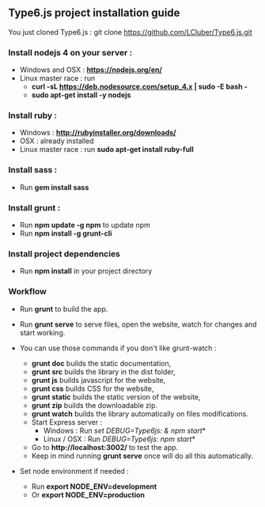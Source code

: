 ## Type6.js project installation guide

You just cloned Type6.js : git clone https://github.com/LCluber/Type6.js.git

### Install nodejs 4 on your server :
  - Windows and OSX : **https://nodejs.org/en/**
  - Linux master race : run
    - **curl -sL https://deb.nodesource.com/setup_4.x | sudo -E bash -**
    - **sudo apt-get install -y nodejs**


### Install ruby :
  - Windows : **http://rubyinstaller.org/downloads/**
  - OSX : already installed
  - Linux master race : run **sudo apt-get install ruby-full**


### Install sass :
  - Run **gem install sass**


### Install grunt :
  - Run **npm update -g npm** to update npm
  - Run **npm install -g grunt-cli**


### Install project dependencies
  - Run **npm install** in your project directory


### Workflow
  - Run **grunt** to build the app. 
  - Run **grunt serve** to serve files, open the website, watch for changes and start working.

  - You can use those commands if you don't like grunt-watch :
    - **grunt doc** builds the static documentation,
    - **grunt src** builds the library in the dist folder,
    - **grunt js** builds javascript for the website,
    - **grunt css** builds CSS for the website,
    - **grunt static** builds the static version of the website,
    - **grunt zip** builds the downloadable zip.
    - **grunt watch** builds the library automatically on files modifications.
    - Start Express server :
      - Windows : Run **set DEBUG=Type6js:* & npm start**
      - Linux / OSX : Run **DEBUG=Type6js:* npm start**
    - Go to **http://localhost:3002/** to test the app.
    - Keep in mind running **grunt serve** once will do all this automatically.
    
    
  - Set node environment if needed : 
    - Run **export NODE_ENV=development**
    - Or **export NODE_ENV=production**
